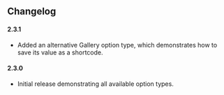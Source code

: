 ## Changelog

#### 2.3.1
* Added an alternative Gallery option type, which demonstrates how to save its value as a shortcode.

#### 2.3.0
* Initial release demonstrating all available option types.